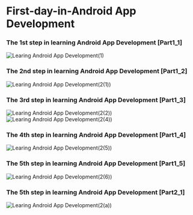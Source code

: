 # First-day-in-Android App Development

<h3 align="left">The 1st step in learning Android App Development [Part1_1]</h3> 

![Learing Android App Development(1)](https://user-images.githubusercontent.com/98050834/151599392-268b32dd-a01d-441e-90b6-60955f44e90d.png)

<h3 align="left">The 2nd step in learning Android App Development [Part1_2] </h3>

![Learing Android App Development(2(1))](https://user-images.githubusercontent.com/98050834/151672071-ce5501a8-6c8f-4358-99f9-112101545002.png)

<h3 align="left">The 3rd step in learning Android App Development [Part1_3] </h3>

![Learing Android App Development(2(2))](https://user-images.githubusercontent.com/98050834/151711987-e54facd2-a1d0-4df5-b079-93238ee943ad.png)
![Learing Android App Development(2(4))](https://user-images.githubusercontent.com/98050834/151712008-0e339871-6921-4400-ba44-a6e26beb4da3.png)

<h3 align="left">The 4th step in learning Android App Development [Part1_4] </h3>

![Learing Android App Development(2(5))](https://user-images.githubusercontent.com/98050834/151831611-de23d6fe-c244-48c4-978f-a534c6bdcffd.png)

<h3 align="left">The 5th step in learning Android App Development [Part1_5] </h3>

![Learing Android App Development(2(6))](https://user-images.githubusercontent.com/98050834/151909150-8b90fa32-e1cf-454c-98cf-37221386eb10.png)

<h3 align="left">The 5th step in learning Android App Development [Part2_1] </h3>

![Learing Android App Development(2(a))](https://user-images.githubusercontent.com/98050834/152206182-cc04e6fb-caed-4535-a4ec-36fa4daa80b7.png)
